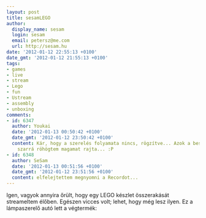 ```yaml
---
layout: post
title: sesamLEGO
author:
  display_name: sesam
  login: sesam
  email: petersz@me.com
  url: http://sesam.hu
date: '2012-01-12 22:55:13 +0100'
date_gmt: '2012-01-12 21:55:13 +0100'
tags:
- games
- live
- stream
- Lego
- fun
- Ustream
- assembly
- unboxing
comments:
- id: 6347
  author: Youkai
  date: '2012-01-13 00:50:42 +0100'
  date_gmt: '2012-01-12 23:50:42 +0100'
  content: Kár, hogy a szerelés folyamata nincs, rögzítve... Azok a beszólások közben,
    szarrá röhögtem magamat rajta... :P
- id: 6348
  author: SeSam
  date: '2012-01-13 00:51:56 +0100'
  date_gmt: '2012-01-12 23:51:56 +0100'
  content: elfelejtettem megnyomni a Recordot...
---
```


Igen, vagyok annyira őrült, hogy egy LEGO készlet összerakását streameltem élőben. Egészen vicces volt; lehet, hogy még lesz ilyen. Ez a lámpaszerelő autó lett a végtermék:
